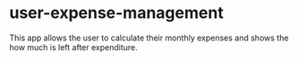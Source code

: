 # user-expense-management
This app allows the user to calculate their monthly expenses and shows the how much is left after expenditure.
